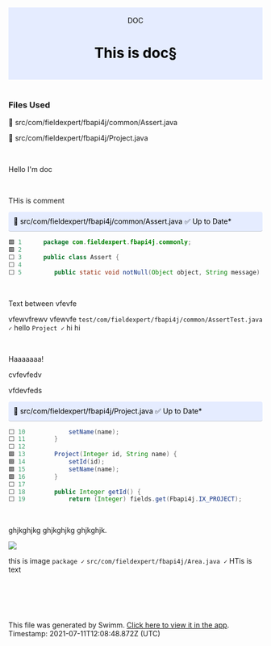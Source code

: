 <div align="center" style="background-color: #e5ecff; color: black"><br/><div>DOC</div><h1>This is doc§</h1><br/></div>
<br/>

### Files Used
📄 src/com/fieldexpert/fbapi4j/common/Assert.java

📄 src/com/fieldexpert/fbapi4j/Project.java


<br/>

Hello I'm doc

<br/>

THis is comment

<div style="background: #e5ecff; padding: 10px 10px 10px 10px; border-bottom: 1px solid #c1c7d0; border-radius: 4px; color: black">    📄 src/com/fieldexpert/fbapi4j/common/Assert.java ✅ Up to Date*

   </div>

```java
🟩 1      package com.fieldexpert.fbapi4j.commonly;
🟩 2      
⬜ 3      public class Assert {
⬜ 4      
⬜ 5      	public static void notNull(Object object, String message) {
```
<br/>

Text between vfevfe

vfewvfrewv vfewvfe `test/com/fieldexpert/fbapi4j/common/AssertTest.java ✓` hello `Project ✓` hi hi

<br/>

Haaaaaaa!

cvfevfedv

vfdevfeds

<div style="background: #e5ecff; padding: 10px 10px 10px 10px; border-bottom: 1px solid #c1c7d0; border-radius: 4px; color: black">    📄 src/com/fieldexpert/fbapi4j/Project.java ✅ Up to Date*

   </div>

```java
⬜ 10     		setName(name);
⬜ 11     	}
⬜ 12     
🟩 13     	Project(Integer id, String name) {
🟩 14     		setId(id);
🟩 15     		setName(name);
🟩 16     	}
⬜ 17     
⬜ 18     	public Integer getId() {
⬜ 19     		return (Integer) fields.get(Fbapi4j.IX_PROJECT);
```
<br/>

ghjkghjkg ghjkghjkg ghjkghjk.

![](https://firebasestorage.googleapis.com/v0/b/swimm-dev-content/o/repositories%2FZ2l0aHViJTNBJTNBZmJhcGk0aiUzQSUzQWlkb2dhbnplcg%3D%3D%2F33c28484-ccc7-42b9-b11c-196f803c0982.png?alt=media&token=5300465b-97cc-43a1-a242-38d560124b35)

this is image `package ✓` `src/com/fieldexpert/fbapi4j/Area.java ✓` HTis is text

<br/>

<br/><br/>

This file was generated by Swimm. [Click here to view it in the app](https://swimm-web-app.web.app/#/repos/Z2l0aHViJTNBJTNBZmJhcGk0aiUzQSUzQWlkb2dhbnplcg==/docs/kNjY9GiShuId6dgaZp8L). Timestamp: 2021-07-11T12:08:48.872Z (UTC)